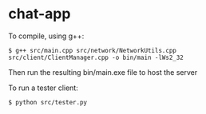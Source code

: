 # chat-app

To compile, using g++:

```$ g++ src/main.cpp src/network/NetworkUtils.cpp src/client/ClientManager.cpp -o bin/main -lWs2_32```

Then run the resulting bin/main.exe file to host the server

To run a tester client:

```$ python src/tester.py```